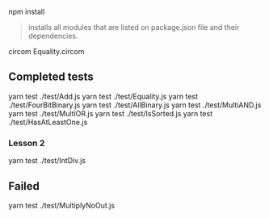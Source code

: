 npm install 
> installs all modules that are listed on package.json file and their dependencies. 

circom Equality.circom


## Completed tests

yarn test ./test/Add.js 
yarn test ./test/Equality.js 
yarn test ./test/FourBitBinary.js
yarn test ./test/AllBinary.js 
yarn test ./test/MultiAND.js 
yarn test ./test/MultiOR.js
yarn test ./test/IsSorted.js
yarn test ./test/HasAtLeastOne.js

### Lesson 2
yarn test ./test/IntDiv.js 

## Failed

yarn test ./test/MultiplyNoOut.js 
